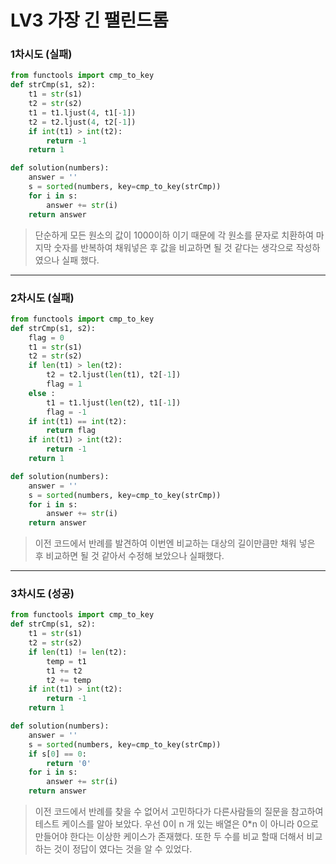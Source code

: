 # LV3 가장 긴 팰린드롬

### 1차시도 (실패)
```py
from functools import cmp_to_key
def strCmp(s1, s2):
    t1 = str(s1)
    t2 = str(s2)
    t1 = t1.ljust(4, t1[-1])
    t2 = t2.ljust(4, t2[-1])
    if int(t1) > int(t2):
        return -1
    return 1

def solution(numbers):
    answer = ''
    s = sorted(numbers, key=cmp_to_key(strCmp))
    for i in s:
        answer += str(i)
    return answer
```
> 단순하게 모든 원소의 값이 1000이하 이기 때문에 각 원소를 문자로 치환하여 마지막 숫자를 반복하여 채워넣은 후 값을 비교하면 될 것 같다는 생각으로 작성하였으나 실패 했다.

*****

### 2차시도 (실패)
```py
from functools import cmp_to_key
def strCmp(s1, s2):
    flag = 0
    t1 = str(s1)
    t2 = str(s2)
    if len(t1) > len(t2):
        t2 = t2.ljust(len(t1), t2[-1])
        flag = 1
    else :
        t1 = t1.ljust(len(t2), t1[-1])
        flag = -1
    if int(t1) == int(t2):
        return flag
    if int(t1) > int(t2):
        return -1
    return 1

def solution(numbers):
    answer = ''
    s = sorted(numbers, key=cmp_to_key(strCmp))
    for i in s:
        answer += str(i)
    return answer
```
> 이전 코드에서 반례를 발견하여 이번엔 비교하는 대상의 길이만큼만 채워 넣은 후 비교하면 될 것 같아서 수정해 보았으나 실패했다.

*****

### 3차시도 (성공)
```py
from functools import cmp_to_key
def strCmp(s1, s2):
    t1 = str(s1)
    t2 = str(s2)
    if len(t1) != len(t2):
        temp = t1
        t1 += t2
        t2 += temp
    if int(t1) > int(t2):
        return -1
    return 1

def solution(numbers):
    answer = ''
    s = sorted(numbers, key=cmp_to_key(strCmp))
    if s[0] == 0:
        return '0'
    for i in s:
        answer += str(i)
    return answer
```
>이전 코드에서 반례를 찾을 수 없어서 고민하다가 다른사람들의 질문을 참고하여 테스트 케이스를 알아 보았다. 우선 0이 n 개 있는 배열은 0*n 이 아니라 0으로 만들어야 한다는 이상한 케이스가 존재했다. 또한 두 수를 비교 할때 더해서 비교하는 것이 정답이 였다는 것을 알 수 있었다.
